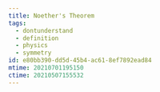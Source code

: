 ```yaml
---
title: Noether's Theorem
tags:
  - dontunderstand
  - definition
  - physics
  - symmetry
id: e80bb390-dd5d-45b4-ac61-8ef7892ead84
mtime: 20210701195150
ctime: 20210507155532
---
```

